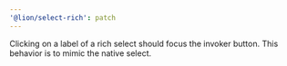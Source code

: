 ```yaml
---
'@lion/select-rich': patch
---
```


Clicking on a label of a rich select should focus the invoker button. This behavior is to mimic the native select.
